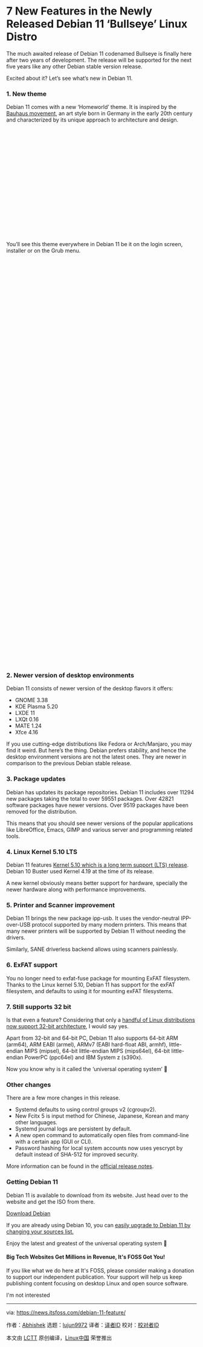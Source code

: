 [#]: subject: "7 New Features in the Newly Released Debian 11 ‘Bullseye’ Linux Distro"
[#]: via: "https://news.itsfoss.com/debian-11-feature/"
[#]: author: "Abhishek https://news.itsfoss.com/author/root/"
[#]: collector: "lujun9972"
[#]: translator: "wxy"
[#]: reviewer: " "
[#]: publisher: " "
[#]: url: " "

7 New Features in the Newly Released Debian 11 ‘Bullseye’ Linux Distro
======

The much awaited release of Debian 11 codenamed Bullseye is finally here after two years of development. The release will be supported for the next five years like any other Debian stable version release.

Excited about it? Let’s see what’s new in Debian 11.

### 1\. New theme

Debian 11 comes with a new ‘Homeworld’ theme. It is inspired by the [Bauhaus movement][1], an art style born in Germany in the early 20th century and characterized by its unique approach to architecture and design.

![Debian 11 default wallpaper][2]

You’ll see this theme everywhere in Debian 11 be it on the login screen, installer or on the Grub menu.

![Grub screen][3]

![Installer][4]

![Login screen][2]

### 2\. Newer version of desktop environments

Debian 11 consists of newer version of the desktop flavors it offers:

  * GNOME 3.38
  * KDE Plasma 5.20
  * LXDE 11
  * LXQt 0.16
  * MATE 1.24
  * Xfce 4.16



If you use cutting-edge distributions like Fedora or Arch/Manjaro, you may find it weird. But here’s the thing. Debian prefers stability, and hence the desktop environment versions are not the latest ones. They are newer in comparison to the previous Debian stable release.

### 3\. Package updates

Debian has updates its package repositories. Debian 11 includes over 11294 new packages taking the total to over 59551 packages. Over 42821 software packages have newer versions. Over 9519 packages have been removed for the distribution.

This means that you should see newer versions of the popular applications like LibreOffice, Emacs, GIMP and various server and programming related tools.

### 4\. Linux Kernel 5.10 LTS

Debian 11 features [Kernel 5.10 which is a long term support (LTS) release][5]. Debian 10 Buster used Kernel 4.19 at the time of its release.

A new kernel obviously means better support for hardware, specially the newer hardware along with performance improvements.

### 5\. Printer and Scanner improvement

Debian 11 brings the new package ipp-usb. It uses the vendor-neutral IPP-over-USB protocol supported by many modern printers. This means that many newer printers will be supported by Debian 11 without needing the drivers.

Similarly, SANE driverless backend allows using scanners painlessly.

### 6\. ExFAT support

You no longer need to exfat-fuse package for mounting ExFAT filesystem. Thanks to the Linux kernel 5.10, Debian 11 has support for the exFAT filesystem, and defaults to using it for mounting exFAT filesystems.

### 7\. Still supports 32 bit

Is that even a feature? Considering that only a [handful of Linux distributions now support 32-bit architecture][6], I would say yes.

Apart from 32-bit and 64-bit PC, Debian 11 also supports 64-bit ARM (arm64), ARM EABI (armel), ARMv7 (EABI hard-float ABI, armhf), little-endian MIPS (mipsel), 64-bit little-endian MIPS (mips64el), 64-bit little-endian PowerPC (ppc64el) and IBM System z (s390x).

Now you know why is it called the ‘universal operating system’ 🙂

### Other changes

There are a few more changes in this release.

  * Systemd defaults to using control groups v2 (cgroupv2).
  * New Fcitx 5 is input method for Chinese, Japanese, Korean and many other languages.
  * Systemd journal logs are persistent by default.
  * A new open command to automatically open files from command-line with a certain app (GUI or CLI).
  * Password hashing for local system accounts now uses yescrypt by default instead of SHA-512 for improved security.



More information can be found in the [official release notes][7].

### Getting Debian 11

Debian 11 is available to download from its website. Just head over to the website and get the ISO from there.

[Download Debian][8]

If you are already using Debian 10, you can [easily upgrade to Debian 11 by changing your sources list.][9]

Enjoy the latest and greatest of the universal operating system 🙂

#### Big Tech Websites Get Millions in Revenue, It's FOSS Got You!

If you like what we do here at It's FOSS, please consider making a donation to support our independent publication. Your support will help us keep publishing content focusing on desktop Linux and open source software.

I'm not interested

--------------------------------------------------------------------------------

via: https://news.itsfoss.com/debian-11-feature/

作者：[Abhishek][a]
选题：[lujun9972][b]
译者：[译者ID](https://github.com/译者ID)
校对：[校对者ID](https://github.com/校对者ID)

本文由 [LCTT](https://github.com/LCTT/TranslateProject) 原创编译，[Linux中国](https://linux.cn/) 荣誉推出

[a]: https://news.itsfoss.com/author/root/
[b]: https://github.com/lujun9972
[1]: https://mymodernmet.com/what-is-bauhaus-art-movement/
[2]: data:image/svg+xml;base64,PHN2ZyBoZWlnaHQ9IjQzOSIgd2lkdGg9Ijc4MCIgeG1sbnM9Imh0dHA6Ly93d3cudzMub3JnLzIwMDAvc3ZnIiB2ZXJzaW9uPSIxLjEiLz4=
[3]: data:image/svg+xml;base64,PHN2ZyBoZWlnaHQ9IjQ4MCIgd2lkdGg9IjY0MCIgeG1sbnM9Imh0dHA6Ly93d3cudzMub3JnLzIwMDAvc3ZnIiB2ZXJzaW9uPSIxLjEiLz4=
[4]: data:image/svg+xml;base64,PHN2ZyBoZWlnaHQ9IjU4NiIgd2lkdGg9Ijc4MCIgeG1sbnM9Imh0dHA6Ly93d3cudzMub3JnLzIwMDAvc3ZnIiB2ZXJzaW9uPSIxLjEiLz4=
[5]: https://news.itsfoss.com/kernel-5-10-release/
[6]: https://itsfoss.com/32-bit-linux-distributions/
[7]: https://www.debian.org/releases/bullseye/amd64/release-notes/ch-whats-new.en.html
[8]: https://www.debian.org/
[9]: https://www.debian.org/releases/bullseye/amd64/release-notes/ch-upgrading.en.html
